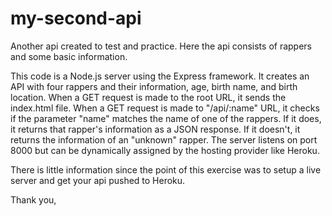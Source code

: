 # my-second-api

Another api created to test and practice. 
Here the api consists of rappers and some basic information. 

This code is a Node.js server using the Express framework. It creates an API with four rappers and their information, age, birth name, and birth location. When a GET request is made to the root URL, it sends the index.html file. When a GET request is made to "/api/:name" URL, it checks if the parameter "name" matches the name of one of the rappers. If it does, it returns that rapper's information as a JSON response. If it doesn't, it returns the information of an "unknown" rapper. The server listens on port 8000 but can be dynamically assigned by the hosting provider like Heroku.

There is little information since the point of this exercise was to setup a live server and get your api pushed to Heroku.

Thank you, 
